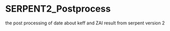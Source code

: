 # SERPENT2_Postprocess
the post processing of date about keff and ZAI result from serpent version 2 
